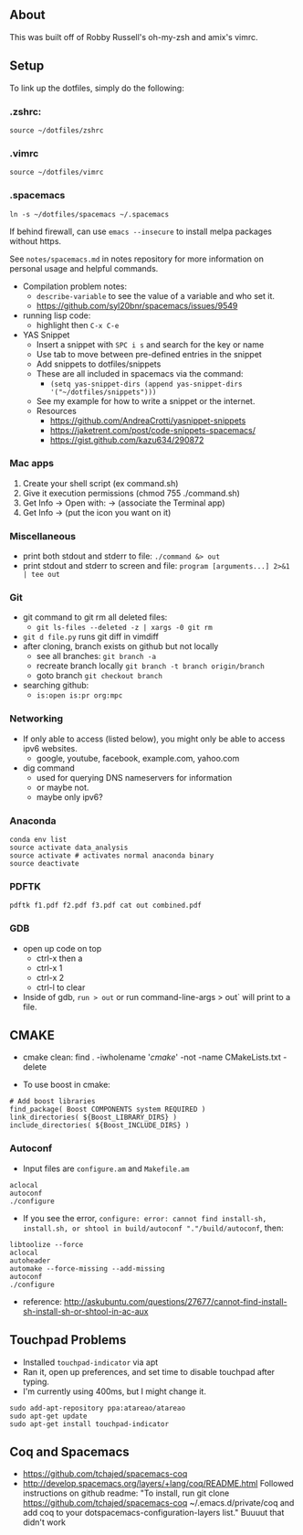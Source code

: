 ## About
This was built off of Robby Russell's oh-my-zsh and amix's vimrc.

## Setup
To link up the dotfiles, simply do the following:

### .zshrc:
```
source ~/dotfiles/zshrc
```
### .vimrc
```
source ~/dotfiles/vimrc
```

### .spacemacs
```
ln -s ~/dotfiles/spacemacs ~/.spacemacs
```

If behind firewall, can use `emacs --insecure` to install melpa packages without https.

See `notes/spacemacs.md` in notes repository for more information on personal usage and helpful commands.

- Compilation problem notes:
  - `describe-variable` to see the value of a variable and who set it.
  - https://github.com/syl20bnr/spacemacs/issues/9549
- running lisp code:
  - highlight then `C-x C-e`
- YAS Snippet
  - Insert a snippet with `SPC i s` and search for the key or name
  - Use tab to move between pre-defined entries in the snippet
  - Add snippets to dotfiles/snippets
  - These are all included in spacemacs via the command:
    - `(setq yas-snippet-dirs (append yas-snippet-dirs
                                   '("~/dotfiles/snippets")))`
  - See my example for how to write a snippet or the internet.
  - Resources
    - https://github.com/AndreaCrotti/yasnippet-snippets
    - https://jaketrent.com/post/code-snippets-spacemacs/
    - https://gist.github.com/kazu634/290872

### Mac apps

1. Create your shell script (ex command.sh)
2. Give it execution permissions (chmod 755 ./command.sh)
3. Get Info -> Open with: -> (associate the Terminal app)
4. Get Info -> (put the icon you want on it)

### Miscellaneous
- print both stdout and stderr to file: `./command &> out`
- print stdout and stderr to screen and file: `program [arguments...] 2>&1 | tee out`

### Git
- git command to git rm all deleted files:
    - `git ls-files --deleted -z | xargs -0 git rm`
- `git d file.py` runs git diff in vimdiff
- after cloning, branch exists on github but not locally
    - see all branches: `git branch -a`
    - recreate branch locally `git branch -t branch origin/branch`
    - goto branch `git checkout branch`
- searching github:
    - `is:open is:pr org:mpc`

### Networking
- If only able to access (listed below), you might only be able to access ipv6 websites.
    - google, youtube, facebook, example.com, yahoo.com
- dig command
    - used for querying DNS nameservers for information
    - or maybe not.
    - maybe only ipv6?

### Anaconda
```
conda env list
source activate data_analysis
source activate # activates normal anaconda binary
source deactivate
```

### PDFTK
```
pdftk f1.pdf f2.pdf f3.pdf cat out combined.pdf
```

### GDB
- open up code on top
    - ctrl-x then a 
    - ctrl-x 1
    - ctrl-x 2
    - ctrl-l to clear
- Inside of gdb, `run > out` or run command-line-args > out` will print to a file.

##  CMAKE
- cmake clean: 
find . -iwholename '*cmake*' -not -name CMakeLists.txt -delete

- To use boost in cmake:
```
# Add boost libraries
find_package( Boost COMPONENTS system REQUIRED )
link_directories( ${Boost_LIBRARY_DIRS} )
include_directories( ${Boost_INCLUDE_DIRS} )
```

### Autoconf
- Input files are `configure.am` and `Makefile.am`

```
aclocal
autoconf
./configure
```

- If you see the error, `configure: error: cannot find install-sh, install.sh, or shtool in build/autoconf "."/build/autoconf`, then:

```
libtoolize --force
aclocal
autoheader
automake --force-missing --add-missing
autoconf
./configure
```

- reference: http://askubuntu.com/questions/27677/cannot-find-install-sh-install-sh-or-shtool-in-ac-aux

## Touchpad Problems
- Installed `touchpad-indicator` via apt
- Ran it, open up preferences, and set time to disable touchpad after typing.
- I'm currently using 400ms, but I might change it.

```
sudo add-apt-repository ppa:atareao/atareao
sudo apt-get update
sudo apt-get install touchpad-indicator
```

## Coq and Spacemacs
- https://github.com/tchajed/spacemacs-coq
- http://develop.spacemacs.org/layers/+lang/coq/README.html
Followed instructions on github readme: "To install, run git clone https://github.com/tchajed/spacemacs-coq ~/.emacs.d/private/coq and add coq to your dotspacemacs-configuration-layers list."
Buuuut that didn't work




